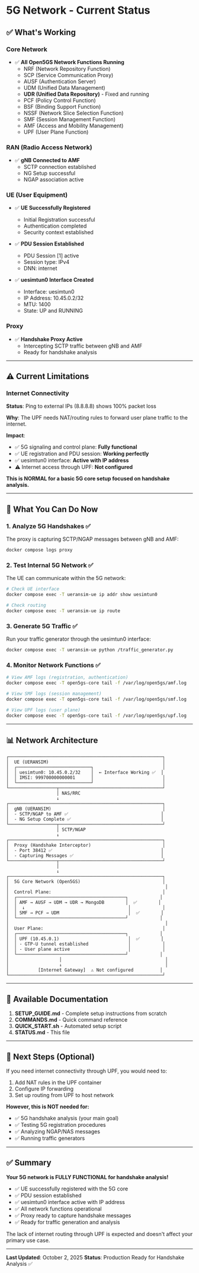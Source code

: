 # 5G Network - Current Status

## ✅ What's Working

### Core Network
- ✅ **All Open5GS Network Functions Running**
  - NRF (Network Repository Function)
  - SCP (Service Communication Proxy)
  - AUSF (Authentication Server)
  - UDM (Unified Data Management)
  - **UDR (Unified Data Repository)** - Fixed and running
  - PCF (Policy Control Function)
  - BSF (Binding Support Function)
  - NSSF (Network Slice Selection Function)
  - SMF (Session Management Function)
  - AMF (Access and Mobility Management)
  - UPF (User Plane Function)

### RAN (Radio Access Network)
- ✅ **gNB Connected to AMF**
  - SCTP connection established
  - NG Setup successful
  - NGAP association active

### UE (User Equipment)
- ✅ **UE Successfully Registered**
  - Initial Registration successful
  - Authentication completed
  - Security context established

- ✅ **PDU Session Established**
  - PDU Session [1] active
  - Session type: IPv4
  - DNN: internet

- ✅ **uesimtun0 Interface Created**
  - Interface: uesimtun0
  - IP Address: 10.45.0.2/32
  - MTU: 1400
  - State: UP and RUNNING

### Proxy
- ✅ **Handshake Proxy Active**
  - Intercepting SCTP traffic between gNB and AMF
  - Ready for handshake analysis

---

## ⚠️ Current Limitations

### Internet Connectivity
**Status**: Ping to external IPs (8.8.8.8) shows 100% packet loss

**Why**: The UPF needs NAT/routing rules to forward user plane traffic to the internet.

**Impact**: 
- ✅ 5G signaling and control plane: **Fully functional**
- ✅ UE registration and PDU session: **Working perfectly**
- ✅ uesimtun0 interface: **Active with IP address**
- ⚠️ Internet access through UPF: **Not configured**

**This is NORMAL for a basic 5G core setup focused on handshake analysis.**

---

## 🎯 What You Can Do Now

### 1. Analyze 5G Handshakes ✅
The proxy is capturing SCTP/NGAP messages between gNB and AMF:
```bash
docker compose logs proxy
```

### 2. Test Internal 5G Network ✅
The UE can communicate within the 5G network:
```bash
# Check UE interface
docker compose exec -T ueransim-ue ip addr show uesimtun0

# Check routing
docker compose exec -T ueransim-ue ip route
```

### 3. Generate 5G Traffic ✅
Run your traffic generator through the uesimtun0 interface:
```bash
docker compose exec -T ueransim-ue python /traffic_generator.py
```

### 4. Monitor Network Functions ✅
```bash
# View AMF logs (registration, authentication)
docker compose exec -T open5gs-core tail -f /var/log/open5gs/amf.log

# View SMF logs (session management)
docker compose exec -T open5gs-core tail -f /var/log/open5gs/smf.log

# View UPF logs (user plane)
docker compose exec -T open5gs-core tail -f /var/log/open5gs/upf.log
```

---

## 📊 Network Architecture

```
┌──────────────────────────────────────────────────────────┐
│  UE (UERANSIM)                                           │
│  ┌────────────────────────────┐                          │
│  │ uesimtun0: 10.45.0.2/32    │  ← Interface Working ✅  │
│  │ IMSI: 999700000000001      │                          │
│  └────────────────────────────┘                          │
└──────────────────┬───────────────────────────────────────┘
                   │ NAS/RRC
                   ↓
┌──────────────────────────────────────────────────────────┐
│  gNB (UERANSIM)                                          │
│  - SCTP/NGAP to AMF ✅                                   │
│  - NG Setup Complete ✅                                  │
└──────────────────┬───────────────────────────────────────┘
                   │ SCTP/NGAP
                   ↓
┌──────────────────────────────────────────────────────────┐
│  Proxy (Handshake Interceptor)                           │
│  - Port 38412 ✅                                         │
│  - Capturing Messages ✅                                 │
└──────────────────┬───────────────────────────────────────┘
                   │
                   ↓
┌──────────────────────────────────────────────────────────┐
│  5G Core Network (Open5GS)                               │
│                                                           │
│  Control Plane:                                          │
│  ┌─────────────────────────────────────────┐            │
│  │ AMF → AUSF → UDM → UDR → MongoDB        │  ✅        │
│  │  ↓                                       │            │
│  │ SMF → PCF → UDM                          │  ✅        │
│  └─────────────────────────────────────────┘            │
│                                                           │
│  User Plane:                                             │
│  ┌─────────────────────────────────────────┐            │
│  │ UPF (10.45.0.1)                          │  ✅        │
│  │ - GTP-U tunnel established               │            │
│  │ - User plane active                      │            │
│  └─────────────────────────────────────────┘            │
│                   │                                       │
│                   ↓                                       │
│           [Internet Gateway]  ⚠️ Not configured          │
└──────────────────────────────────────────────────────────┘
```

---

## 📁 Available Documentation

1. **SETUP_GUIDE.md** - Complete setup instructions from scratch
2. **COMMANDS.md** - Quick command reference
3. **QUICK_START.sh** - Automated setup script
4. **STATUS.md** - This file

---

## 🔧 Next Steps (Optional)

If you need internet connectivity through UPF, you would need to:

1. Add NAT rules in the UPF container
2. Configure IP forwarding
3. Set up routing from UPF to host network

**However, this is NOT needed for:**
- ✅ 5G handshake analysis (your main goal)
- ✅ Testing 5G registration procedures
- ✅ Analyzing NGAP/NAS messages
- ✅ Running traffic generators

---

## ✅ Summary

**Your 5G network is FULLY FUNCTIONAL for handshake analysis!**

- ✅ UE successfully registered with the 5G core
- ✅ PDU session established
- ✅ uesimtun0 interface active with IP address
- ✅ All network functions operational
- ✅ Proxy ready to capture handshake messages
- ✅ Ready for traffic generation and analysis

The lack of internet routing through UPF is expected and doesn't affect your primary use case.

---

**Last Updated**: October 2, 2025
**Status**: Production Ready for Handshake Analysis ✅
